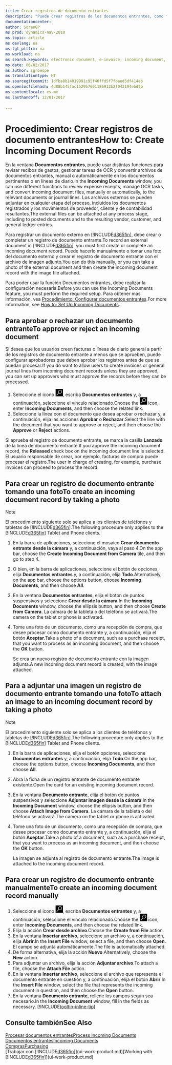 ```yaml
---
title: Crear registros de documento entrantes
description: "Puede crear registros de los documentos entrantes, como facturas electrónicas, y administrar las tareas de OCR, comercio electrónico e intercambio de documentos."
documentationcenter: 
author: SorenGP
ms.prod: dynamics-nav-2018
ms.topic: article
ms.devlang: na
ms.tgt_pltfrm: na
ms.workload: na
ms.search.keywords: electronic document, e-invoice, incoming document, OCR, ecommerce, document exchange, import invoice
ms.date: 06/02/2017
ms.author: sgroespe
ms.translationtype: HT
ms.sourcegitcommit: 1dfba8b14019991c95f40ffd5f7fbaed5df414eb
ms.openlocfilehash: 4d88b145fac152957601186912b2f043194ebd9b
ms.contentlocale: es-mx
ms.lasthandoff: 12/01/2017

---
```

# <a name="how-to-create-incoming-document-records"></a><span data-ttu-id="b32b8-103">Procedimiento: Crear registros de documento entrantes</span><span class="sxs-lookup"><span data-stu-id="b32b8-103">How to: Create Incoming Document Records</span></span>
<span data-ttu-id="b32b8-104">En la ventana **Documentos entrantes**, puede usar distintas funciones para revisar recibos de gastos, gestionar tareas de OCR y convertir archivos de documentos entrantes, manual o automáticamente en los documentos pertinentes o en líneas de diario.</span><span class="sxs-lookup"><span data-stu-id="b32b8-104">In the **Incoming Documents** window, you can use different functions to review expense receipts, manage OCR tasks, and convert incoming document files, manually or automatically, to the relevant documents or journal lines.</span></span> <span data-ttu-id="b32b8-105">Los archivos externos se pueden adjuntar en cualquier etapa del proceso, incluidos los documentos registrados y los movimientos de proveedor, cliente y de contabilidad resultantes.</span><span class="sxs-lookup"><span data-stu-id="b32b8-105">The external files can be attached at any process stage, including to posted documents and to the resulting vendor, customer, and general ledger entries.</span></span>

<span data-ttu-id="b32b8-106">Para registrar un documento externo en [!INCLUDE[d365fin](includes/d365fin_md.md)], debe crear o completar un registro de documento entrante.</span><span class="sxs-lookup"><span data-stu-id="b32b8-106">To record an external document in [!INCLUDE[d365fin](includes/d365fin_md.md)], you must first create or complete an incoming document record.</span></span> <span data-ttu-id="b32b8-107">Puede hacerlo manualmente o tomar una foto del documento externo y crear el registro de documento entrante con el archivo de imagen adjunto.</span><span class="sxs-lookup"><span data-stu-id="b32b8-107">You can do this manually, or you can take a photo of the external document and then create the incoming document record with the image file attached.</span></span>

<span data-ttu-id="b32b8-108">Para poder usar la función Documentos entrantes, debe realizar la configuración necesaria.</span><span class="sxs-lookup"><span data-stu-id="b32b8-108">Before you can use the Incoming Documents feature, you must perform the required setup.</span></span> <span data-ttu-id="b32b8-109">Para obtener más información, vea [Procedimiento: Configurar documentos entrantes](across-how-setup-income-documents.md).</span><span class="sxs-lookup"><span data-stu-id="b32b8-109">For more information, see [How to: Set Up Incoming Documents](across-how-setup-income-documents.md).</span></span>

## <a name="to-approve-or-reject-an-incoming-document"></a><span data-ttu-id="b32b8-110">Para aprobar o rechazar un documento entrante</span><span class="sxs-lookup"><span data-stu-id="b32b8-110">To approve or reject an incoming document</span></span>
<span data-ttu-id="b32b8-111">Si desea que los usuarios creen facturas o líneas de diario general a partir de los registros de documento entrante a menos que se aprueben, puede configurar aprobadores que deben aprobar los registros antes de que se puedan procesar.</span><span class="sxs-lookup"><span data-stu-id="b32b8-111">If you do want to allow users to create invoices or general journal lines from incoming document records unless they are approved, you can set up approvers who must approve the records before they can be processed.</span></span>

1. <span data-ttu-id="b32b8-112">Seleccione el icono ![Buscar página o informe](media/ui-search/search_small.png "icono Buscar página o informe"), escriba **Documentos entrantes** y, a continuación, seleccione el vínculo relacionado.</span><span class="sxs-lookup"><span data-stu-id="b32b8-112">Choose the ![Search for Page or Report](media/ui-search/search_small.png "Search for Page or Report icon") icon, enter **Incoming Documents**, and then choose the related link.</span></span>
2. <span data-ttu-id="b32b8-113">Seleccione la línea con el documento que desea aprobar o rechazar y, a continuación, elija las acciones **Aprobar** o **Rechazar**.</span><span class="sxs-lookup"><span data-stu-id="b32b8-113">Select the line with the document that you want to approve or reject, and then choose the **Approve** or **Reject** actions.</span></span>

<span data-ttu-id="b32b8-114">Si aprueba el registro de documento entrante, se marca la casilla **Lanzado** de la línea de documento entrante.</span><span class="sxs-lookup"><span data-stu-id="b32b8-114">If you approve the incoming document record, the **Released** check box on the incoming document line is selected.</span></span> <span data-ttu-id="b32b8-115">El usuario responsable de crear, por ejemplo, facturas de compra puede procesar el registro.</span><span class="sxs-lookup"><span data-stu-id="b32b8-115">The user in charge of creating, for example, purchase invoices can proceed to process the record.</span></span>

## <a name="to-create-an-incoming-document-record-by-taking-a-photo"></a><span data-ttu-id="b32b8-116">Para crear un registro de documento entrante tomando una foto</span><span class="sxs-lookup"><span data-stu-id="b32b8-116">To create an incoming document record by taking a photo</span></span>
> [!NOTE]  
>   <span data-ttu-id="b32b8-117">El procedimiento siguiente solo se aplica a los clientes de teléfonos y tabletas de [!INCLUDE[d365fin](includes/d365fin_md.md)].</span><span class="sxs-lookup"><span data-stu-id="b32b8-117">The following procedure only applies to the [!INCLUDE[d365fin](includes/d365fin_md.md)] Tablet and Phone clients.</span></span>

1. <span data-ttu-id="b32b8-118">En la barra de aplicaciones, seleccione el mosaico **Crear documento entrante desde la cámara** y, a continuación, vaya al paso 4.</span><span class="sxs-lookup"><span data-stu-id="b32b8-118">On the app bar, choose the **Create Incoming Document from Camera** tile, and then go to step 4.</span></span>
2. <span data-ttu-id="b32b8-119">O bien, en la barra de aplicaciones, seleccione el botón de opciones, elija **Documentos entrantes** y, a continuación, elija **Todo**.</span><span class="sxs-lookup"><span data-stu-id="b32b8-119">Alternatively, on the app bar, choose the options button, choose **Incoming Documents**, and then choose **All**.</span></span>
3. <span data-ttu-id="b32b8-120">En la ventana **Documentos entrantes**, elija el botón de puntos suspensivos y seleccione **Crear desde la cámara**.</span><span class="sxs-lookup"><span data-stu-id="b32b8-120">In the **Incoming Documents** window, choose the ellipsis button, and then choose **Create from Camera**.</span></span> <span data-ttu-id="b32b8-121">La cámara de la tableta o del teléfono se activará.</span><span class="sxs-lookup"><span data-stu-id="b32b8-121">The camera on the tablet or phone is activated.</span></span>
4. <span data-ttu-id="b32b8-122">Tome una foto de un documento, como una recepción de compra, que desee procesar como documento entrante y, a continuación, elija el botón **Aceptar**.</span><span class="sxs-lookup"><span data-stu-id="b32b8-122">Take a photo of a document, such as a purchase receipt, that you want to process as an incoming document, and then choose the **OK** button.</span></span>

    <span data-ttu-id="b32b8-123">Se crea un nuevo registro de documento entrante con la imagen adjunta.</span><span class="sxs-lookup"><span data-stu-id="b32b8-123">A new incoming document record is created, with the image attached.</span></span>

## <a name="to-attach-an-image-to-an-incoming-document-record-by-taking-a-photo"></a><span data-ttu-id="b32b8-124">Para a adjuntar una imagen un registro de documento entrante tomando una foto</span><span class="sxs-lookup"><span data-stu-id="b32b8-124">To attach an image to an incoming document record by taking a photo</span></span>
> [!NOTE]  
>   <span data-ttu-id="b32b8-125">El procedimiento siguiente solo se aplica a los clientes de teléfonos y tabletas de [!INCLUDE[d365fin](includes/d365fin_md.md)].</span><span class="sxs-lookup"><span data-stu-id="b32b8-125">The following procedure only applies to the [!INCLUDE[d365fin](includes/d365fin_md.md)] Tablet and Phone clients.</span></span>

1. <span data-ttu-id="b32b8-126">En la barra de aplicaciones, elija el botón opciones, seleccione **Documentos entrantes** y, a continuación, elija **Todo**.</span><span class="sxs-lookup"><span data-stu-id="b32b8-126">On the app bar, choose the options button, choose **Incoming Documents**, and then choose **All**.</span></span>
2. <span data-ttu-id="b32b8-127">Abra la ficha de un registro entrante de documento entrante existente.</span><span class="sxs-lookup"><span data-stu-id="b32b8-127">Open the card for an existing incoming document record.</span></span>
3. <span data-ttu-id="b32b8-128">En la ventana **Documento entrante**, elija el botón de puntos suspensivos y seleccione **Adjuntar imagen desde la cámara**.</span><span class="sxs-lookup"><span data-stu-id="b32b8-128">In the **Incoming Document** window, choose the ellipsis button, and then choose **Attach Image from Camera**.</span></span> <span data-ttu-id="b32b8-129">La cámara de la tableta o del teléfono se activará.</span><span class="sxs-lookup"><span data-stu-id="b32b8-129">The camera on the tablet or phone is activated.</span></span>
4. <span data-ttu-id="b32b8-130">Tome una foto de un documento, como una recepción de compra, que desee procesar como documento entrante y, a continuación, elija el botón **Aceptar**.</span><span class="sxs-lookup"><span data-stu-id="b32b8-130">Take a photo of a document, such as a purchase receipt, that you want to process as an incoming document, and then choose the **OK** button.</span></span>

    <span data-ttu-id="b32b8-131">La imagen se adjunta al registro de documento entrante.</span><span class="sxs-lookup"><span data-stu-id="b32b8-131">The image is attached to the incoming document record.</span></span>

## <a name="to-create-an-incoming-document-record-manually"></a><span data-ttu-id="b32b8-132">Para crear un registro de documento entrante manualmente</span><span class="sxs-lookup"><span data-stu-id="b32b8-132">To create an incoming document record manually</span></span>
1. <span data-ttu-id="b32b8-133">Seleccione el icono ![Buscar página o informe](media/ui-search/search_small.png "icono Buscar página o informe"), escriba **Documentos entrantes** y, a continuación, seleccione el vínculo relacionado.</span><span class="sxs-lookup"><span data-stu-id="b32b8-133">Choose the ![Search for Page or Report](media/ui-search/search_small.png "Search for Page or Report icon") icon, enter **Incoming Documents**, and then choose the related link.</span></span>
2. <span data-ttu-id="b32b8-134">Elija la acción **Crear desde archivo**.</span><span class="sxs-lookup"><span data-stu-id="b32b8-134">Choose the **Create from File** action.</span></span>  
3. <span data-ttu-id="b32b8-135">En la ventana **Insertar archivo**, seleccione un archivo y, a continuación, elija **Abrir**.</span><span class="sxs-lookup"><span data-stu-id="b32b8-135">In the **Insert File** window, select a file, and then choose **Open**.</span></span> <span data-ttu-id="b32b8-136">El campo se adjunta automáticamente.</span><span class="sxs-lookup"><span data-stu-id="b32b8-136">The file is automatically attached.</span></span>
4. <span data-ttu-id="b32b8-137">De forma alternativa, elija la acción **Nuevo**.</span><span class="sxs-lookup"><span data-stu-id="b32b8-137">Alternatively, choose the **New** action.</span></span>
5. <span data-ttu-id="b32b8-138">Para adjuntar un archivo, elija la acción **Adjuntar archivo**.</span><span class="sxs-lookup"><span data-stu-id="b32b8-138">To attach a file, choose the **Attach File** action.</span></span>
6. <span data-ttu-id="b32b8-139">En la ventana **Insertar archivo**, seleccione el archivo que representa el documento entrante en cuestión y, a continuación, elija el botón **Abrir**.</span><span class="sxs-lookup"><span data-stu-id="b32b8-139">In the **Insert File** window, select the file that represents the incoming document in question, and then choose the **Open** button.</span></span>
7. <span data-ttu-id="b32b8-140">En la ventana **Documento entrante**, rellene los campos según sea necesario.</span><span class="sxs-lookup"><span data-stu-id="b32b8-140">In the **Incoming Document** window, fill in the fields as necessary.</span></span> [!INCLUDE[tooltip-inline-tip](includes/tooltip-inline-tip_md.md)]

## <a name="see-also"></a><span data-ttu-id="b32b8-141">Consulte también</span><span class="sxs-lookup"><span data-stu-id="b32b8-141">See Also</span></span>
[<span data-ttu-id="b32b8-142">Procesar documentos entrantes</span><span class="sxs-lookup"><span data-stu-id="b32b8-142">Process Incoming Documents</span></span>](across-process-income-documents.md)  
[<span data-ttu-id="b32b8-143">Documentos entrantes</span><span class="sxs-lookup"><span data-stu-id="b32b8-143">Incoming Documents</span></span>](across-income-documents.md)  
[<span data-ttu-id="b32b8-144">Compras</span><span class="sxs-lookup"><span data-stu-id="b32b8-144">Purchasing</span></span>](purchasing-manage-purchasing.md)  
<span data-ttu-id="b32b8-145">[Trabajar con [!INCLUDE[d365fin](includes/d365fin_md.md)]](ui-work-product.md)</span><span class="sxs-lookup"><span data-stu-id="b32b8-145">[Working with [!INCLUDE[d365fin](includes/d365fin_md.md)]](ui-work-product.md)</span></span>

